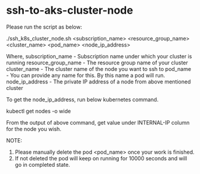# ssh-to-aks-cluster-node

Please run the script as below:

./ssh_k8s_cluster_node.sh <subscription_name> <resource_group_name> <cluster_name> <pod_name> <node_ip_address>

Where,
subscription_name - Subscription name under which your cluster is running
resource_group_name - The resource group name of your cluster
cluster_name - The cluster name of the node you want to ssh to
pod_name - You can provide any name for this. By this name a pod will run.
node_ip_address - The private IP address of a node from above mentioned cluster

To get the node_ip_address, run below kubernetes command.

kubectl get nodes -o wide

From the output of above command, get value under INTERNAL-IP column for the node you wish.

NOTE: 
1. Please manually delete the pod <pod_name> once your work is finished.
2. If not deleted the pod will keep on running for 10000 seconds and will go in completed state.

